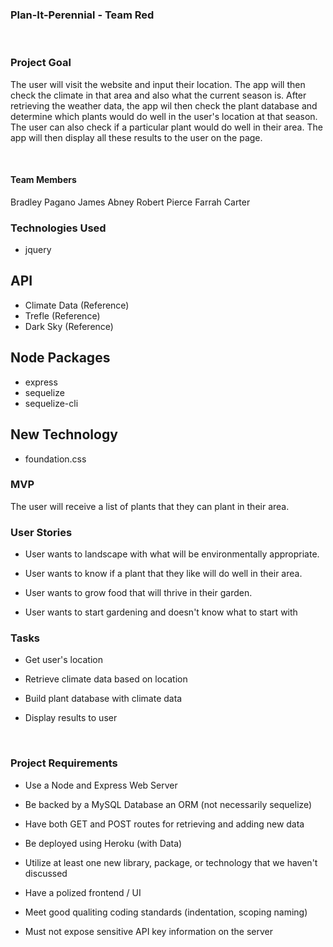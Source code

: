 ### Plan-It-Perennial - Team Red
​
### Project Goal

The user will visit the website and input their location.  The app will then check the climate in that area and also what the current season is.  After retrieving the weather data, the app wil then check the plant database and determine which plants would do well in the user's location at that season.  The user can also check if a particular plant would do well in their area.  The app will then display all these results to the user on the page.

​
#### Team Members
Bradley Pagano
James Abney
Robert Pierce
Farrah Carter
​
### Technologies Used

* jquery

## API

* Climate Data (Reference)
* Trefle (Reference)
* Dark Sky (Reference)

## Node Packages

* express
* sequelize
* sequelize-cli
​
## New Technology

* foundation.css

### MVP

The user will receive a list of plants that they can plant in their area.

### User Stories

* User wants to landscape with what will be environmentally appropriate.

* User wants to know if a plant that they like will do well in their area.

* User wants to grow food that will thrive in their garden.

* User wants to start gardening and doesn't know what to start with


### Tasks

* Get user's location

* Retrieve climate data based on location

* Build plant database with climate data

* Display results to user

​
### Project Requirements
* Use a Node and Express Web Server

* Be backed by a MySQL Database an ORM (not necessarily sequelize)

* Have both GET and POST routes for retrieving and adding new data

* Be deployed using Heroku (with Data)

* Utilize at least one new library, package, or technology that we haven't discussed

* Have a polized frontend / UI

* Meet good qualiting coding standards (indentation, scoping naming)

* Must not expose sensitive API key information on the server